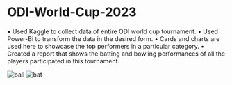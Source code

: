 # ODI-World-Cup-2023
•	Used Kaggle to collect data of entire ODI world cup tournament.
•	Used Power-Bi to transform the data in the desired form.
•	Cards and charts are used here to showcase the top performers in a particular category.
•	Created a report that shows the batting and bowling performances of all the players participated in this tournament.

![ball](https://github.com/samsi14/ODI-World-Cup-2023/assets/99131424/6bf9b879-76d1-494a-a06f-8168a48dcaab)
![bat](https://github.com/samsi14/ODI-World-Cup-2023/assets/99131424/f6eac694-0776-4b37-825b-d68d92414b38)
